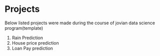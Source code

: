 # Projects
Below listed projects were made during the course of jovian data science program(template)
1. Rain Prediction
2. House price prediction
3. Loan Pay prediction
